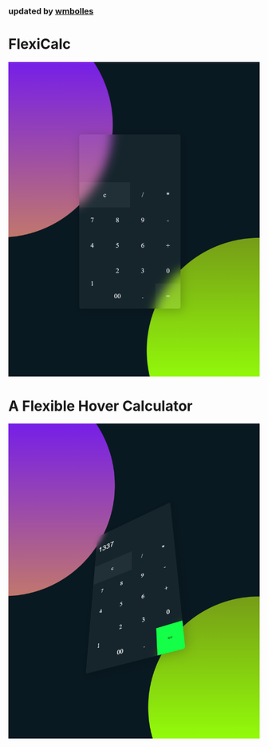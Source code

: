 ### updated by <a href="https://github.com/wmbolles">wmbolles </a>

# FlexiCalc
<img src="https://github.com/wmBolles/Calculator/blob/master/images/Calc.png">

# A Flexible Hover Calculator

<img src="https://github.com/wmBolles/Calculator/blob/master/images/Calcm.png">


